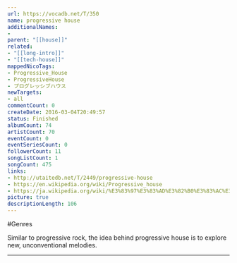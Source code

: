 ```yaml
---
url: https://vocadb.net/T/350
name: progressive house
additionalNames: 
- 
parent: "[[house]]"
related:
- "[[long-intro]]"
- "[[tech-house]]"
mappedNicoTags:
- Progressive_House
- ProgressiveHouse
- プログレッシブハウス
newTargets:
- all
commentCount: 0
createDate: 2016-03-04T20:49:57
status: Finished
albumCount: 74
artistCount: 70
eventCount: 0
eventSeriesCount: 0
followerCount: 11
songListCount: 1
songCount: 475
links: 
- http://utaitedb.net/T/2449/progressive-house
- https://en.wikipedia.org/wiki/Progressive_house
- https://ja.wikipedia.org/wiki/%E3%83%97%E3%83%AD%E3%82%B0%E3%83%AC%E3%83%83%E3%82%B7%E3%83%96%E3%83%BB%E3%83%8F%E3%82%A6%E3%82%B9
picture: true
descriptionLength: 106
---
```


#Genres

Similar to progressive rock, the idea behind progressive house is to explore new, unconventional melodies.

---

